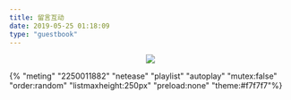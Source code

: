 ```yaml
---
title: 留言互动
date: 2019-05-25 01:18:09
type: "guestbook"
---
```



<div align="center"> 
<img src="https://timgsa.baidu.com/timg?image&quality=80&size=b9999_10000&sec=1558956326532&di=82cc9907fc903cfb978a35206986d3f6&imgtype=0&src=http%3A%2F%2Fimg.mp.itc.cn%2Fupload%2F20160809%2F31283a3e2d7f411492d3fb27297180ec_th.jpg" />
</div>

[//]: #(aplay音频播放https://github.com/MoePlayer/hexo-tag-aplayer)
{% "meting" "2250011882" "netease" "playlist" "autoplay" "mutex:false" "order:random" "listmaxheight:250px" "preload:none"  "theme:#f7f7f7"%}
